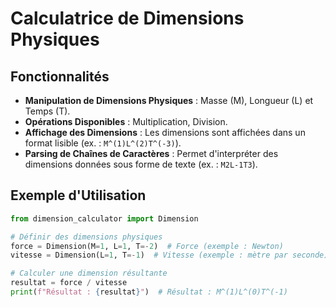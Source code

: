 # Calculatrice de Dimensions Physiques

## Fonctionnalités

- **Manipulation de Dimensions Physiques** : Masse (M), Longueur (L) et Temps (T).
- **Opérations Disponibles** : Multiplication, Division.
- **Affichage des Dimensions** : Les dimensions sont affichées dans un format lisible (ex. : `M^(1)L^(2)T^(-3)`).
- **Parsing de Chaînes de Caractères** : Permet d'interpréter des dimensions données sous forme de texte (ex. : `M2L-1T3`).

## Exemple d'Utilisation

```python
from dimension_calculator import Dimension

# Définir des dimensions physiques
force = Dimension(M=1, L=1, T=-2)  # Force (exemple : Newton)
vitesse = Dimension(L=1, T=-1)  # Vitesse (exemple : mètre par seconde)

# Calculer une dimension résultante
resultat = force / vitesse
print(f"Résultat : {resultat}")  # Résultat : M^(1)L^(0)T^(-1)
```
